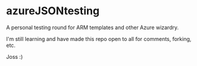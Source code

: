 # azureJSONtesting
A personal testing round for ARM templates and other Azure wizardry. 

I'm still learning and have made this repo open to all for comments, forking, etc. 

Joss :)
